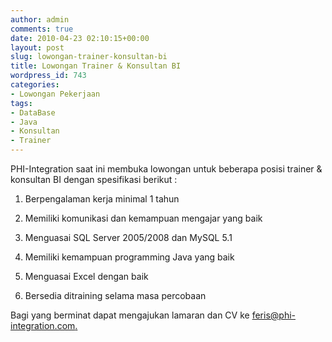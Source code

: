 ```yaml
---
author: admin
comments: true
date: 2010-04-23 02:10:15+00:00
layout: post
slug: lowongan-trainer-konsultan-bi
title: Lowongan Trainer & Konsultan BI
wordpress_id: 743
categories:
- Lowongan Pekerjaan
tags:
- DataBase
- Java
- Konsultan
- Trainer
---
```


PHI-Integration saat ini membuka lowongan untuk beberapa posisi trainer & konsultan BI dengan spesifikasi berikut :




  1. Berpengalaman kerja minimal 1 tahun


  2. Memiliki komunikasi dan kemampuan mengajar yang baik


  3. Menguasai SQL Server 2005/2008 dan MySQL 5.1


  4. Memiliki kemampuan programming Java yang baik


  5. Menguasai Excel dengan baik


  6. Bersedia ditraining selama masa percobaan


Bagi yang berminat dapat mengajukan lamaran dan CV ke [feris@phi-integration.com.](mailto:feris@phi-integration.com)

